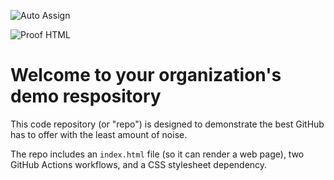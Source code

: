 ![Auto Assign](https://github.com/TVP-WORLD/demo-repository/actions/workflows/auto-assign.yml/badge.svg)

![Proof HTML](https://github.com/TVP-WORLD/demo-repository/actions/workflows/proof-html.yml/badge.svg)

# Welcome to your organization's demo respository
This code repository (or "repo") is designed to demonstrate the best GitHub has to offer with the least amount of noise.

The repo includes an `index.html` file (so it can render a web page), two GitHub Actions workflows, and a CSS stylesheet dependency.
